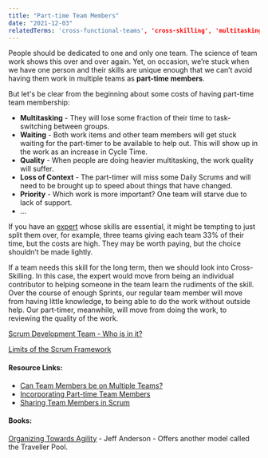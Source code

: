 ```yaml
---
title: "Part-time Team Members"
date: "2021-12-03"
relatedTerms: 'cross-functional-teams', 'cross-skilling', 'multitasking', 'scrum-team'
---
```


People should be dedicated to one and only one team. The science of team work shows this over and over again. Yet, on occasion, we’re stuck when we have one person and their skills are unique enough that we can’t avoid having them work in multiple teams as **part-time members**.

But let's be clear from the beginning about some costs of having part-time team membership:

- **Multitasking** - They will lose some fraction of their time to task-switching between groups.
- **Waiting** - Both work items and other team members will get stuck waiting for the part-timer to be available to help out. This will show up in the work as an increase in Cycle Time.
- **Quality** - When people are doing heavier multitasking, the work quality will suffer.
- **Loss of Context** - The part-timer will miss some Daily Scrums and will need to be brought up to speed about things that have changed.
- **Priority** - Which work is more important? One team will starve due to lack of support.
- …

If you have an [expert](/blog/specialists-are-overrated.html) whose skills are essential, it might be tempting to just split them over, for example, three teams giving each team 33% of their time, but the costs are high. They may be worth paying, but the choice shouldn’t be made lightly.

If a team needs this skill for the long term, then we should look into Cross-Skilling. In this case, the expert would move from being an individual contributor to helping someone in the team learn the rudiments of the skill. Over the course of enough Sprints, our regular team member will move from having little knowledge, to being able to do the work without outside help. Our part-timer, meanwhile, will move from doing the work, to reviewing the quality of the work.

[Scrum Development Team - Who is in it?](/blog/scrum-development-team-whos-in-it.html)

[Limits of the Scrum Framework](/blog/what-are-the-limits-of-the-scrum-framework.html)

#### Resource Links:

- [Can Team Members be on Multiple Teams?](https://hackernoon.com/can-people-be-on-multiple-scrum-teams-2l1u3204)
- [Incorporating Part-time Team Members](https://www.agileconnection.com/article/incorporating-part-time-team-members)
- [Sharing Team Members in Scrum](https://www.scrumexpert.com/knowledge/sharing-team-members-in-scrum/)

#### Books:

[Organizing Towards Agility](https://leanpub.com/agileorganizationdesign) - Jeff Anderson - Offers another model called the Traveller Pool.

